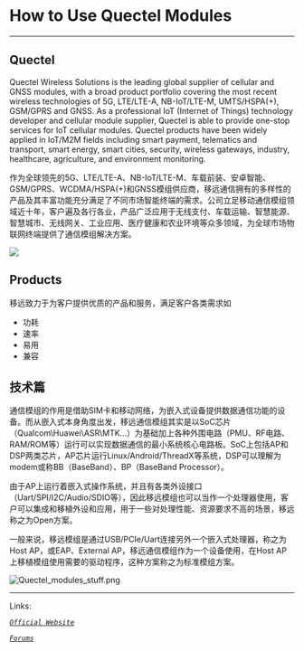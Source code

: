 # How to Use Quectel Modules

----------

## Quectel ##

Quectel Wireless Solutions is the leading global supplier of cellular and GNSS modules, with a broad product portfolio covering the most recent wireless technologies of 5G, LTE/LTE-A, NB-IoT/LTE-M, UMTS/HSPA(+), GSM/GPRS and GNSS. As a professional IoT (Internet of Things) technology developer and cellular module supplier, Quectel is able to provide one-stop services for IoT cellular modules. Quectel products have been widely applied in IoT/M2M fields including smart payment, telematics and transport, smart energy, smart cities, security, wireless gateways, industry, healthcare, agriculture, and environment monitoring.

作为全球领先的5G、LTE/LTE-A、NB-IoT/LTE-M、车载前装、安卓智能、GSM/GPRS、WCDMA/HSPA(+)和GNSS模组供应商，移远通信拥有的多样性的产品及其丰富功能充分满足了不同市场智能终端的需求。公司立足移动通信模组领域近十年，客户遍及各行各业，产品广泛应用于无线支付、车载运输、智慧能源、智慧城市、无线网关、工业应用、医疗健康和农业环境等众多领域，为全球市场物联网终端提供了通信模组解决方案。


![](https://www.quectel.com/images/about/ban2.png)

## Products ##

移远致力于为客户提供优质的产品和服务，满足客户各类需求如

- 功耗
- 速率
- 易用
- 兼容


## 技术篇 ##
通信模组的作用是借助SIM卡和移动网络，为嵌入式设备提供数据通信功能的设备。而从嵌入式本身角度出发，移远通信模组其实是以SoC芯片（Qualcom\Huawei\ASR\MTK...）为基础加上各种外围电路（PMU、RF电路、RAM/ROM等）运行可以实现数据通信的最小系统核心电路板。SoC上包括AP和DSP两类芯片，AP芯片运行Linux/Android/ThreadX等系统，DSP可以理解为modem或称BB（BaseBand）、BP（BaseBand Processor）。

由于AP上运行着嵌入式操作系统，并且有各类外设接口（Uart/SPI/I2C/Audio/SDIO等），因此移远模组也可以当作一个处理器使用，客户可以集成和移植外设和应用，用于一些对处理性能、资源要求不高的场景，移远称之为Open方案。

一般来说，移远模组是通过USB/PCIe/Uart连接另外一个嵌入式处理器，称之为Host AP，或EAP、External AP，移远通信模组作为一个设备使用，在Host AP上移植模组使用需要的驱动程序，这种方案称之为标准模组方案。

![Quectel_modules_stuff.png](https://i.loli.net/2020/09/29/bk4wJGADRZiYxst.png)

----------
Links:

*[`Official Website`](https://www.quectel.com/ "Official Website")*

*[`Forums`](https://Forums.quectel.com/ "Forums")*

